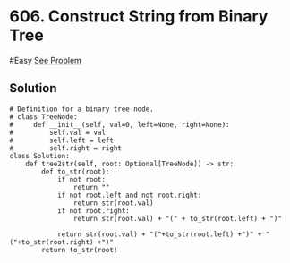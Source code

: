 # 606. Construct String from Binary Tree
#Easy 
[See Problem](https://leetcode.com/problems/construct-string-from-binary-tree/)

## Solution
```jupyter
# Definition for a binary tree node.
# class TreeNode:
#     def __init__(self, val=0, left=None, right=None):
#         self.val = val
#         self.left = left
#         self.right = right
class Solution:
    def tree2str(self, root: Optional[TreeNode]) -> str:
        def to_str(root):
            if not root:
                return ""
            if not root.left and not root.right:
                return str(root.val)
            if not root.right:
                return str(root.val) + "(" + to_str(root.left) + ")"

            return str(root.val) + "("+to_str(root.left) +")" + "("+to_str(root.right) +")"
        return to_str(root)
```